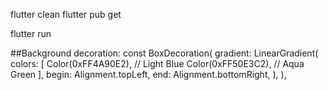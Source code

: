 flutter clean
flutter pub get





flutter run



##Background
decoration: const BoxDecoration(
  gradient: LinearGradient(
    colors: [
      Color(0xFF4A90E2), // Light Blue
      Color(0xFF50E3C2), // Aqua Green
    ],
    begin: Alignment.topLeft,
    end: Alignment.bottomRight,
  ),
),

